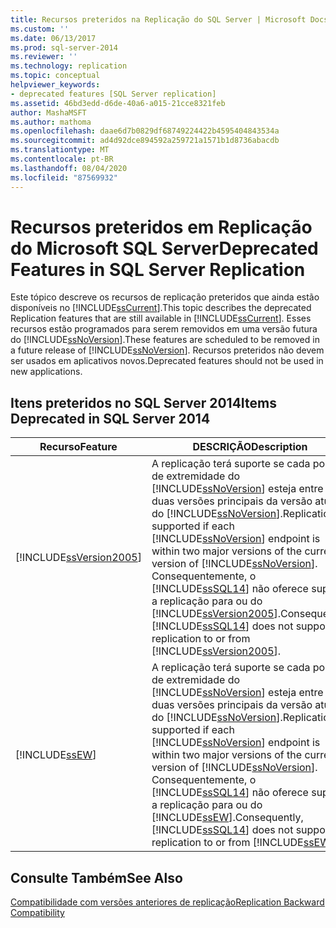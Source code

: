 ```yaml
---
title: Recursos preteridos na Replicação do SQL Server | Microsoft Docs
ms.custom: ''
ms.date: 06/13/2017
ms.prod: sql-server-2014
ms.reviewer: ''
ms.technology: replication
ms.topic: conceptual
helpviewer_keywords:
- deprecated features [SQL Server replication]
ms.assetid: 46bd3edd-d6de-40a6-a015-21cce8321feb
author: MashaMSFT
ms.author: mathoma
ms.openlocfilehash: daae6d7b0829df68749224422b4595404843534a
ms.sourcegitcommit: ad4d92dce894592a259721a1571b1d8736abacdb
ms.translationtype: MT
ms.contentlocale: pt-BR
ms.lasthandoff: 08/04/2020
ms.locfileid: "87569932"
---
```

# <a name="deprecated-features-in-sql-server-replication"></a><span data-ttu-id="0d5e3-102">Recursos preteridos em Replicação do Microsoft SQL Server</span><span class="sxs-lookup"><span data-stu-id="0d5e3-102">Deprecated Features in SQL Server Replication</span></span>
  <span data-ttu-id="0d5e3-103">Este tópico descreve os recursos de replicação preteridos que ainda estão disponíveis no [!INCLUDE[ssCurrent](../../includes/sscurrent-md.md)].</span><span class="sxs-lookup"><span data-stu-id="0d5e3-103">This topic describes the deprecated Replication features that are still available in [!INCLUDE[ssCurrent](../../includes/sscurrent-md.md)].</span></span> <span data-ttu-id="0d5e3-104">Esses recursos estão programados para serem removidos em uma versão futura do [!INCLUDE[ssNoVersion](../../includes/ssnoversion-md.md)].</span><span class="sxs-lookup"><span data-stu-id="0d5e3-104">These features are scheduled to be removed in a future release of [!INCLUDE[ssNoVersion](../../includes/ssnoversion-md.md)].</span></span> <span data-ttu-id="0d5e3-105">Recursos preteridos não devem ser usados em aplicativos novos.</span><span class="sxs-lookup"><span data-stu-id="0d5e3-105">Deprecated features should not be used in new applications.</span></span>  
  
## <a name="items-deprecated-in-sql-server-2014"></a><span data-ttu-id="0d5e3-106">Itens preteridos no SQL Server 2014</span><span class="sxs-lookup"><span data-stu-id="0d5e3-106">Items Deprecated in SQL Server 2014</span></span>  
  
|<span data-ttu-id="0d5e3-107">Recurso</span><span class="sxs-lookup"><span data-stu-id="0d5e3-107">Feature</span></span>|<span data-ttu-id="0d5e3-108">DESCRIÇÃO</span><span class="sxs-lookup"><span data-stu-id="0d5e3-108">Description</span></span>|  
|-------------|-----------------|  
|[!INCLUDE[ssVersion2005](../../includes/ssversion2005-md.md)]|<span data-ttu-id="0d5e3-109">A replicação terá suporte se cada ponto de extremidade do [!INCLUDE[ssNoVersion](../../includes/ssnoversion-md.md)] esteja entre as duas versões principais da versão atual do [!INCLUDE[ssNoVersion](../../includes/ssnoversion-md.md)].</span><span class="sxs-lookup"><span data-stu-id="0d5e3-109">Replication is supported if each [!INCLUDE[ssNoVersion](../../includes/ssnoversion-md.md)] endpoint is within two major versions of the current version of [!INCLUDE[ssNoVersion](../../includes/ssnoversion-md.md)].</span></span> <span data-ttu-id="0d5e3-110">Consequentemente, o [!INCLUDE[ssSQL14](../../includes/sssql14-md.md)] não oferece suporte a replicação para ou do [!INCLUDE[ssVersion2005](../../includes/ssversion2005-md.md)].</span><span class="sxs-lookup"><span data-stu-id="0d5e3-110">Consequently, [!INCLUDE[ssSQL14](../../includes/sssql14-md.md)] does not support replication to or from [!INCLUDE[ssVersion2005](../../includes/ssversion2005-md.md)].</span></span>|  
|[!INCLUDE[ssEW](../../includes/ssew-md.md)]|<span data-ttu-id="0d5e3-111">A replicação terá suporte se cada ponto de extremidade do [!INCLUDE[ssNoVersion](../../includes/ssnoversion-md.md)] esteja entre as duas versões principais da versão atual do [!INCLUDE[ssNoVersion](../../includes/ssnoversion-md.md)].</span><span class="sxs-lookup"><span data-stu-id="0d5e3-111">Replication is supported if each [!INCLUDE[ssNoVersion](../../includes/ssnoversion-md.md)] endpoint is within two major versions of the current version of [!INCLUDE[ssNoVersion](../../includes/ssnoversion-md.md)].</span></span> <span data-ttu-id="0d5e3-112">Consequentemente, o [!INCLUDE[ssSQL14](../../includes/sssql14-md.md)] não oferece suporte a replicação para ou do [!INCLUDE[ssEW](../../includes/ssew-md.md)].</span><span class="sxs-lookup"><span data-stu-id="0d5e3-112">Consequently, [!INCLUDE[ssSQL14](../../includes/sssql14-md.md)] does not support replication to or from [!INCLUDE[ssEW](../../includes/ssew-md.md)].</span></span>|  
  
## <a name="see-also"></a><span data-ttu-id="0d5e3-113">Consulte Também</span><span class="sxs-lookup"><span data-stu-id="0d5e3-113">See Also</span></span>  
 [<span data-ttu-id="0d5e3-114">Compatibilidade com versões anteriores de replicação</span><span class="sxs-lookup"><span data-stu-id="0d5e3-114">Replication Backward Compatibility</span></span>](replication-backward-compatibility.md)  
  
  
